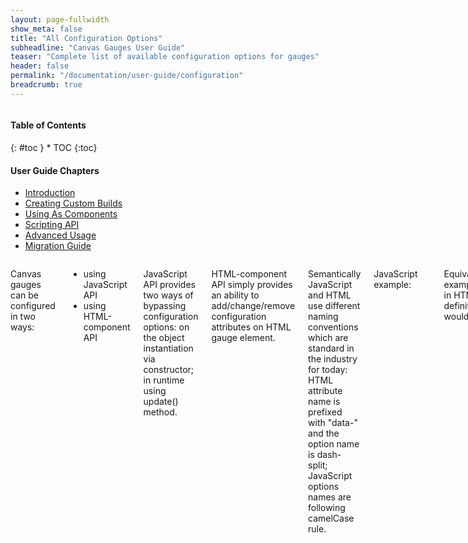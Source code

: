 ```yaml
---
layout: page-fullwidth
show_meta: false
title: "All Configuration Options"
subheadline: "Canvas Gauges User Guide"
teaser: "Complete list of available configuration options for gauges"
header: false
permalink: "/documentation/user-guide/configuration"
breadcrumb: true
---
```

<div class="row">
<div class="medium-4 medium-push-8 columns" markdown="1">
<div class="panel radius toc" markdown="1">
<h4>Table of Contents</h4>
{: #toc }
*  TOC
{:toc}

<h4>User Guide Chapters</h4>
<ul>
    <li><a href="{{site.url}}/documentation/user-guide/">Introduction</a></li>
    <li><a href="{{site.url}}/documentation/user-guide/custom-builds">Creating Custom Builds</a></li>
    <li><a href="{{site.url}}/documentation/user-guide/using-as-component">Using As Components</a></li>
    <li><a href="{{site.url}}/documentation/user-guide/scripting-api">Scripting API</a></li>
    <li><a href="{{site.url}}/documentation/user-guide/advanced-usage">Advanced Usage</a></li>
    <li><a href="{{site.url}}/migration/">Migration Guide</a></li>
</ul>
</div>
</div><!-- /.medium-4.columns -->

<div class="medium-8 medium-pull-4 columns" markdown="1">

Canvas gauges can be configured in two ways:

 * using JavaScript API
 * using HTML-component API

JavaScript API provides two ways of bypassing configuration options: on the object instantiation via constructor; in runtime using update() method.

HTML-component API simply provides an ability to add/change/remove configuration attributes on HTML gauge element.

Semantically JavaScript and HTML use different naming conventions which are standard in the industry for today: HTML attribute name is prefixed with "data-" and the option name is dash-split; JavaScript options names are following camelCase rule.

JavaScript example:

~~~javascript
var options = {
   minValue: -100,
   maxValue: 100,
   animationRule: 'elastic',
   animationDuration: 500
};
~~~

Equivalent example in HTML-definition would be:

~~~html
<canvas data-type="linear-gauge"
        data-min-value="-100"
        data-max-value="100"
        data-animation-rule="elastic"
        data-animation-duration="500"
></canvas>
~~~

Sometimes, the values can be a complex-data structures, like arrays or objects. In this case in JavaScript them simply defined as standard notations, but in HTML-attributes definitions the following rules are applied:

 - for arrays of primitives it is allowed to define a comma-separated string of values;
 - it is allowed to define the value as valid JSON notation;

Examples:

Array of primitives:

~~~html
<canvas data-type="radial-gauge"
        data-major-ticks="0,20,40,60,80,100"
></canvas>

<canvas data-type="radial-gauge"
        data-major-ticks="N,NE,E,SE,S,SW,W,NW"
></canvas>
~~~

JSON notations:

~~~html
<canvas data-type="radial-gauge"
        data-major-ticks='["N","NE","E","SE","S","SW","W","NW"]'
></canvas>

<canvas data-type="radial-gauge"
        data-highlights='[
            { "from": 0, "to": 50, "color": "rgba(0,255,0,.15)" },
            { "from": 50, "to": 100, "color": "rgba(255,255,0,.15)" },
            { "from": 100, "to": 150, "color": "rgba(255,30,0,.25)" },
            { "from": 150, "to": 200, "color": "rgba(255,0,225,.25)" },
            { "from": 200, "to": 220, "color": "rgba(0,0,255,.25)" }
        ]'
></canvas>
~~~

All available options for configuring gauges are listed below.

## Common Configuration options

Common configuration options are spread across all type of the gauges means they are applicable to any gauge type. For been more informative and easy-to-find we split those options into groups below.

### Mandatory Options

 - **renderTo**: render target in DOM tree. It is expected to be a canvas element or it's identifier in a DOM tree. This option is not required when the gauge injected as a web-component on the page.

### Basic Options

 - **width**: number in pixels of the canvas element on which the gauge will be drawn.
 - **height**: number in pixels of the canvas element on which the gauge will be drawn.
 - **minValue**: numeric minimal value which will be shown on a gauge bar.
 - **maxValue**: numeric maximal value which will be shown on a gauge bar.
 - **value**: current gauge value which will be displayed.
 - **units**: should be a string explaining the units for the gauge value, or something falsy to hide this element on a gauge.
 - **title**: should be a string to display gauge title or falsy value to hide this element.

### Ticks Bar Options

Tick bars on a gauge representing the measuring system which visualize the gauge measuring intervals and the currently upset value. It should be upset in mind that ticks configuration must be relied properly on a given *minValue* and *maxValue* or you could get confusing display result otherwise.

 - **majorTicks**: expected to be an array of numeric or string values which will be displayed on a gauge bar as major ticks.
 - **minorTicks**: is an integer number which defines how many minor ticks have to be drawn between two neighbour major ticks.
 - **strokeTicks**: boolean value defining if ticks bar of the gauge should be stroked or not. This relies only to a visual effect.
 - **majorTicksInt**: integer which defines how many numeric positions should be used to display integer part of the tick number.
 - **majorTicksDec**: integer which defines how many positions should be used to display decimal part of the tick number.
 - **highlights**: an array of highlights objects, which configures color-highlighted areas on a ticks bar. Each highlight object defines an area to colorize starting **from** value **to** value and using a given **color**, like this: ```{ from: number, to: number, color: string }```

### Animation Options

Animations on the gauge can be turned on or off. Whenever the animation is turned on it will automatically run each time gauge changing it's value. During the animation gauge will animate its needle or progress bar from the old value to a new value it has been upset. If *animatedValue* option is turned on it will also constantly update the value displayed in a value box on each animation step.

 - **animation**: boolean flag signaling whenever the animation is possible on the gauge or not.
 - **animationDuration**: time in milliseconds of the animation duration.
 - **animationRule**: defines a type of animation behavior for the gauge. Canvas gauges already knows the most used types of animation rules or you can define your own animation rule providing the animation rule function within this option. Known rules could be bypassed as string names, which are: *"linear", "quad", "quint", "cycle", "bounce", "elastic"* and their opposites: *"dequad", "dequint", "decycle", "debounce", "delastic"*.
 - **animatedValue**: boolean flag specifies if a value displayed in a value box of the gauge should be constantly updated during animation run. By default it is falsy, so the upset gauge value will be shown immediately and animation will run visually only on the gauge needle or progress bar.
 - **animateOnInit**: boolean flag, which specifies if gauge should be animated on the first draw, by default is false.

### Coloring Options

Canvas gauge provides highly customizable coloring options for the majority of gauge elements. Each color configuration is usually a string value representing the color in one of HEX (#000000-#FFFFFF), RGB (rgb(0, 0, 0)-rgb(255,255,255)) or RGBA (rgba(0,0,0,0)-rgba(255,255,255,1)) formats. Some elements supports gradients. In this case the color of an element could be configured as color start and color end parts.

 - **colorPlate**: defines background color of the gauge plate.
 - **colorPlateEnd**: if specified wil use gradient fill for the plate.
 - **colorMajorTicks**: color of the major ticks lines (also applied to stroke if *strokeTicks* option is true). It can be an array of colors, for each major tick it is possible to specify specific color. In this case if *strokeTicks* enabled, the first color from this array will be used for stroking.
 - **colorMinorTicks**: color of the minor ticks lines.
 - **colorTitle**: color of the title text.
 - **colorUnits**: color of the units text.
 - **colorNumbers**: color of the text for the tick numbers. It can be an array of colors, containing specific color for each number.
 - **colorNeedle**: defines color of the gauge needle.
 - **colorNeedleEnd**: if defined it enables use of gradient for the gauge needle. If this is falsy, needle will be drown using solid color.
 - **colorValueText**: defines a color of the text in a value box.
 - **colorValueTextShadow**: defines a color of a text in a value box. If this value is falsy shadow won't be drawn.
 - **colorBorderShadow**: defines a shadow color of the gauge plate. If is falsy the shadow won't be drawn.
 - **colorBorderOuter**: defines a color of the outer border for the gauge plate.
 - **colorBorderOuterEnd**: if defined it enables use of gradient on the outer border.
 - **colorBorderMiddle**: defines a color of the middle border for the gauge plate.
 - **colorBorderMiddleEnd**: if defined it enables use of gradient on the middle border.
 - **colorBorderInner**: defines a color of the inner border for the gauge plate.
 - **colorBorderInnerEnd**:  if defined it enables use of gradient on the inner border.
 - **colorValueBoxRect**: defines a color of the value box rectangle stroke.
 - **colorValueBoxRectEnd**: if defined it enables use of gradient on value box rectangle stroke.
 - **colorValueBoxBackground**: defines background color for value box.
 - **colorValueBoxShadow**: defines a color of value box shadow. If falsy shadow won't be drawn.
 - **colorNeedleShadowUp**: defines upper half of the needle shadow color.
 - **colorNeedleShadowDown**: defines drop shadow needle color.

### Needle Configuration Options

Gauge needle is an element which visualize the current position of the gauge value on a measuring bar. Currently canvas gauge supports drawing of two different types of the needles for each gauge - "line" needle and "arrow" needle. By the way, whenever it may be required, needle may be not drawn at all.

 - **needle**: boolean, specifies if gauge should draw the needle or not.
 - **needleShadow**: boolean, specifies if needle should drop shadow or not.
 - **needleType**: string, one of "arrow" or "line" supported.
 - **needleStart**: tail part of the needle length, in relative units.
 - **needleEnd**: main needle length in relative units.
 - **needleWidth**: max width of the needle in the most wide needle place.

### Borders Options

Canvas gauge plate provides a way to define the borders. There are 3 borders availabe to draw on the edge of the gauge plate. It is possible to combine the borders display options, their widths and colors to achieve exclusive visual look & feel of your gauges.

 - **borders**: boolean, defines if a borders should be drawn or not.
 - **borderOuterWidth**: specifies a width in pixels of the outer border. If set to zero - border won't be drawn at all.
 - **borderMiddleWidth**: specifies a width in pixels of the middle border. If set to zero - border won't be drawn at all.
 - **borderInnerWidth**: specifies a width in pixels of the inner border. If set to zero - border won't be drawn at all.
 - **borderShadowWidth**: specifies the width of the outer border drop shadow. If zero - shadow won't be drawn.

### Value Box Options

Value box element on the gauge is intended to display the digital representation of the current value. it is the most accurate visualisation of the exact value shawn by the gauge on the measuring bar. Whenever it is not required it may be turned off and not drawn.

 - **valueBox**: boolean, defines if the value box should be drawn or not on the gauge.
 - **valueBoxStroke**: number in relative units which defines the width of stroke of the value box element.
 - **valueText**: text to display instead of showing the current value. It may be useful when it is required to display something different in value box.
 - **valueTextShadow**: specifies if value text shadow should be drawn or not.
 - **valueBoxBorderRadius**: number of radius to draw rounded corners of the value box.
 - **valueInt**: integer which defines how many numeric positions should be used to display integer part of the value number.
 - **valueDec**: integer which defines how many positions should be used to display decimal part of the value number.
 
### Fonts Customization Options

Canvas gauges enables use of custom fonts when drawing text elements. As far as gauges are build on principals of minimalist code base there is no hardcoded fonts integrated with the gauges. Canvas gauges only provides a way to upset a custom font-family to its different text elements, but the font loading and initialization on the page is a part of the work user has to do himself.

 - **fontNumbers**: specifies font family for the tick numbers.
 - **fontTitle**: specifies font family for title text.
 - **fontUnits**: specifies font family for units text.
 - **fontValue**: specifies font-family for value box text.
 - **fontNumbersSize**: Size of the font for tick numbers in relative units.
 - **fontTitleSize**: Size of the font for title element text in relative units.
 - **fontUnitsSize**: Size of the font for units element text in relative units.
 - **fontValueSize**: Size of the font using for drawing value in value box.

## Gauge-Specific Configuration Options

Each type of the gauge in this library also has it's own specific configuration optoins available for customization.

### Linear Gauge Options

Linear gauge has some specific options for customization and some drawing rules which is good to know.

First of all it can be drawn vertically or horizontally, depending on the upset width and height options for the canvas element. If width greater than height the gauge will be treated as horizontal, otherwise - as vertical.

Horizontal gauge drawing has a limitation of drawing value box. In this orientation value box rendering is disabled as far as it is not possible to find a good place for it within the current design. So it has to be kept im mind when the horizontal orientation is selected to draw the gauge.

#### Borders Options

 - **borderRadius**: radius for rounded corners of the gauge plate and its borders.

#### Bar Options

 - **barBeginCircle**: defines if a gauge bar should start with a circle element imitating flask view of the bar. If set to zero it won't be drawn at all. 
 - **barWidth**: bar width in percents in relation to overall width of the gauge. It is limited to 50% anyway.
 - **barLength**: defines bar length in percents in relation to overall gauge length.
 - **barStrokeWidth**: defines a width of a bar stroke. If set to zero - stroke won't be drawn.
 - **barProgress**: flag, defines if a progress bar should be drawn within this gauge.

#### Coloring Options
 
 - **colorBarStroke**: color of a bar stroke.
 - **colorBar**: defines a bar background color.
 - **colorBarEnd**: if given, bar background will be drawn as gradient. If falsy bar color will be solid.
 - **colorBarProgress**: defines a progress bar color;
 - **colorBarProgressEnd**: if given, progress bar color will be drawn as gradient. If falsy bar color will be solid.

#### Element Positioning Options

 - **tickSide**: defines a side on which ticks bar should be drawn. Available values are: *"left", "right", "both"*. Default value is "both" - on the both sides of a gauge bar. For horizontally aligned gauges "left" value means top position, "right" value means bottom position.
 - **needleSide**: defines a side on which needle at the bar should be drawn. Available values are: *"left", "right", "both"*. Default value is "both" - on the both sides of a gauge bar. For horizontally aligned gauges "left" value means top position, "right" value means bottom position.
 - **numberSide**: defines a side on which tick numbers should be drawn. Available values are: *"left", "right", "both"*. Default value is "both" - on the both sides of a gauge bar. For horizontally aligned gauges "left" value means top position, "right" value means bottom position.

#### Ticks Options

 - **ticksWidth**: defines a length of major ticks width (and width of ticks bar overall) in relative units.
 - **ticksWidthMinor**: defines a length of minor tick lines in relative units.
 - **ticksPadding**: defines a padding used for drawing ticks out of a bar, in relative units.

### Radial Gauge Options

Radial gauge controls has their specific customization options, which are enables to drastically customize its view to make it look, for example, like manometer or compass or any other radial-kind of the tool possible too imagine.

#### Bar Options 
 
 - **ticksAngle**: defines a max angle for ticks bar. By default is 270 degrees. If 360 degrees specified ticks bar fills the whole circle.
 - **startAngle**: defines a start angle using which ticks bar starts. By default is 45 degrees.

#### Coloring Options

 - **colorNeedleCircleOuter**: defines a color which should be used to draw outer decorative circle element at the middle of the gauge.
 - **colorNeedleCircleOuterEnd**: if defined, outer decorative circle gauge element will be drawn as gradient. If falsy - outer circle will be drawn using solid color.
 - **colorNeedleCircleInner**: defines a color which should be used to draw inner decorative circle element at the middle of the gauge.
 - **colorNeedleCircleInnerEnd**: if defined, inner decorative circle gauge element will be drawn as gradient. If falsy - inner circle will be drawn using solid color.

#### Needle Options

 - **needleCircleSize**: defines the size in relative units of the decorative circles element of the gauge.
 - **needleCircleInner**: boolean flag, turns on/off inner decorative circle element drawing.
 - **needleCircleOuter**: boolean flag, turns on/off outer decorative circle element drawing.

#### Animation Options

 - **animationTarget**: defines which part of the gauge should be animated when changing the value. Could be one of 'needle' (default) or 'plate' values. When 'plate' is selected then gauge will animate ticks bar instead of animating the needle.

</div><!-- /.medium-8.columns -->
</div><!-- /.row -->
